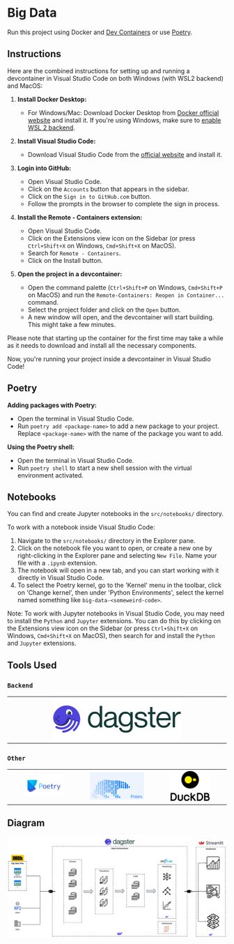 # Big Data

Run this project using Docker and [Dev Containers](https://code.visualstudio.com/docs/devcontainers/containers) or use [Poetry](https://python-poetry.org/).

## Instructions

Here are the combined instructions for setting up and running a devcontainer in Visual Studio Code on both Windows (with WSL2 backend) and MacOS:

1. **Install Docker Desktop:**

   - For Windows/Mac: Download Docker Desktop from [Docker official website](https://www.docker.com/products/docker-desktop) and install it. If you're using Windows, make sure to [enable WSL 2 backend](https://docs.docker.com/docker-for-windows/wsl/).

2. **Install Visual Studio Code:**

   - Download Visual Studio Code from the [official website](https://code.visualstudio.com/download) and install it.

3. **Login into GitHub:**

   - Open Visual Studio Code.
   - Click on the `Accounts` button that appears in the sidebar.
   - Click on the `Sign in to GitHub.com` button.
   - Follow the prompts in the browser to complete the sign in process.

4. **Install the Remote - Containers extension:**

   - Open Visual Studio Code.
   - Click on the Extensions view icon on the Sidebar (or press `Ctrl+Shift+X` on Windows, `Cmd+Shift+X` on MacOS).
   - Search for `Remote - Containers`.
   - Click on the Install button.

5. **Open the project in a devcontainer:**
   - Open the command palette (`Ctrl+Shift+P` on Windows, `Cmd+Shift+P` on MacOS) and run the `Remote-Containers: Reopen in Container...` command.
   - Select the project folder and click on the `Open` button.
   - A new window will open, and the devcontainer will start building. This might take a few minutes.

Please note that starting up the container for the first time may take a while as it needs to download and install all the necessary components.

Now, you're running your project inside a devcontainer in Visual Studio Code!

## Poetry

**Adding packages with Poetry:**

- Open the terminal in Visual Studio Code.
- Run `poetry add <package-name>` to add a new package to your project. Replace `<package-name>` with the name of the package you want to add.

**Using the Poetry shell:**

- Open the terminal in Visual Studio Code.
- Run `poetry shell` to start a new shell session with the virtual environment activated.

## Notebooks

You can find and create Jupyter notebooks in the `src/notebooks/` directory.

To work with a notebook inside Visual Studio Code:

1. Navigate to the `src/notebooks/` directory in the Explorer pane.
2. Click on the notebook file you want to open, or create a new one by right-clicking in the Explorer pane and selecting `New File`. Name your file with a `.ipynb` extension.
3. The notebook will open in a new tab, and you can start working with it directly in Visual Studio Code.
4. To select the Poetry kernel, go to the 'Kernel' menu in the toolbar, click on 'Change kernel', then under 'Python Environments', select the kernel named something like `big-data-<someweird-code>`.

Note: To work with Jupyter notebooks in Visual Studio Code, you may need to install the `Python` and `Jupyter` extensions. You can do this by clicking on the Extensions view icon on the Sidebar (or press `Ctrl+Shift+X` on Windows, `Cmd+Shift+X` on MacOS), then search for and install the `Python` and `Jupyter` extensions.

## Tools Used

### `Backend`

<table style="width:100%">
  <tr>
    <td style="width:50%; text-align:center;"><a href="https://dagster.io/"><img src="./images/dagster-primary-horizontal.png" alt="Dagster" title="Dagster.io" style="width:60%"/></a></td>
  </tr>
</table>

### `Other`

<table style="width:100%">
  <tr>
    <td style="width:33%; text-align:center;"><a href="https://python-poetry.org/"><img src="./images/poetry-logo.png" alt="Poetry" title="Poetry" style="width:60%"/></a></td>
    <td style="width:33%; text-align:center;"><a href="https://pola.rs/"><img src="./images/polars.png" alt="Polars" title="Polars" style="width:80%"/></a></td>
    <td style="width:33%; text-align:center;"><a href="https://duckdb.org/"><img src="./images/duckdb.png" alt="DuckDB" title="DuckDB" style="width:60%"/></a></td>
  </tr>
</table>

## Diagram

![Project Solution Diagram](./images/Project-Solution-Diagram.svg)
